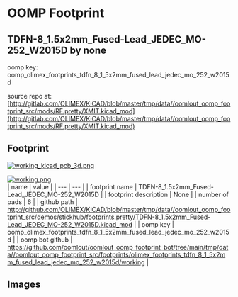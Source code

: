 # OOMP Footprint  
## TDFN-8_1.5x2mm_Fused-Lead_JEDEC_MO-252_W2015D  by none  
  
oomp key: oomp_olimex_footprints_tdfn_8_1_5x2mm_fused_lead_jedec_mo_252_w2015d  
  
source repo at: [http://gitlab.com/OLIMEX/KiCAD/blob/master/tmp/data//oomlout_oomp_footprint_src/mods/RF.pretty/XMIT.kicad_mod](http://gitlab.com/OLIMEX/KiCAD/blob/master/tmp/data//oomlout_oomp_footprint_src/mods/RF.pretty/XMIT.kicad_mod)  
## Footprint  
  
[![working_kicad_pcb_3d.png](working_kicad_pcb_3d_600.png)](working_kicad_pcb_3d.png)  
  
[![working.png](working_600.png)](working.png)  
| name | value | 
| --- | --- | 
| footprint name | TDFN-8_1.5x2mm_Fused-Lead_JEDEC_MO-252_W2015D | 
| footprint description | None | 
| number of pads | 6 | 
| github path | http://github.com/OLIMEX/KiCAD/blob/master/tmp/data//oomlout_oomp_footprint_src/demos/stickhub/footprints.pretty/TDFN-8_1.5x2mm_Fused-Lead_JEDEC_MO-252_W2015D.kicad_mod | 
| oomp key | oomp_olimex_footprints_tdfn_8_1_5x2mm_fused_lead_jedec_mo_252_w2015d | 
| oomp bot github | https://github.com/oomlout/oomlout_oomp_footprint_bot/tree/main/tmp/data//oomlout_oomp_footprint_src/footprints/olimex_footprints_tdfn_8_1_5x2mm_fused_lead_jedec_mo_252_w2015d/working | 
## Images  

